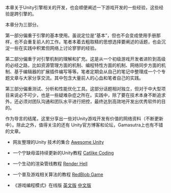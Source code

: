 本章关于Unity引擎相关的开发，也会顺便阐述一下游戏开发的一些经验，这些经验是跨引擎的。

本章分为三部分。

第一部分偏重于引擎的基本使用。虽说定位是“基本”，但也不会变成使用手册那样，也不会重复前人的工作。笔者本着去粗取精的思想选择要阐述的话题，也会沉淀一些在实践中积累但网络上讨论寥寥的经验。

第二部分偏重于对引擎机制的理解和扩充。这是从一个初级游戏开发者进阶到高级的必经之路，比如资源管理方面的机制、编程特性方面的机制、网络同步方面的机制、基于编辑器的扩展插件编写等等。笔者定期会从自己的笔记中整理成一个个专题文章与大家分享交流。其中包含大量前人的心血和笔者自己的实践。


第三部分偏重测试、分析和性能优化工具。这部分话题相对独立，但对于中大型项目来说必不可少，也是一些疑难杂症之所在。实践中，除了要在技术本身不断追求外，还必须对团队沟通和团队水平进行把控，最终达到高效地开发出优秀软件的目的。



作为导言的结尾，这里分享出一些对Unity游戏开发有价值的网络资料（不断更新中）。除此之外，值得关注的还有 Unity官方博客和论坛，Gamasutra上也有不错的文章。

- 网友整理的Unity 技术的集合 [Awesome Unity](https://github.com/RyanNielson/awesome-unity)

- 一个宁缺毋滥持续更新的Unity教程 [Catlike Coding](https://catlikecoding.com/unity/tutorials/)

- 一个生动的渲染管线教程 [Render Hell](https://simonschreibt.de/gat/renderhell/)

- 一个普及游戏相关算法的教程 [RedBlob Game](https://www.redblobgames.com/)

- 《游戏编程模式》在线版 [英文版](http://www.gameprogrammingpatterns.com/contents.html) [中文版](http://gpp.tkchu.me/)